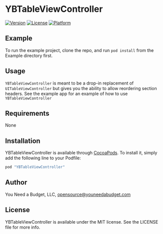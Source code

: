 # YBTableViewController

[![Version](https://img.shields.io/cocoapods/v/YBTableViewController.svg?style=flat)](http://cocoapods.org/pods/YBTableViewController)
[![License](https://img.shields.io/cocoapods/l/YBTableViewController.svg?style=flat)](http://cocoapods.org/pods/YBTableViewController)
[![Platform](https://img.shields.io/cocoapods/p/YBTableViewController.svg?style=flat)](http://cocoapods.org/pods/YBTableViewController)

## Example

To run the example project, clone the repo, and run `pod install` from the Example directory first.

## Usage

`YBTableViewController` is meant to be a drop-in replacement of `UITableViewController` but gives you the ability to allow reordering section headers.  See the example app for an example of how to use `YBTableViewController` 

## Requirements

None

## Installation

YBTableViewController is available through [CocoaPods](http://cocoapods.org). To install
it, simply add the following line to your Podfile:

```ruby
pod "YBTableViewController"
```

## Author

You Need a Budget, LLC, opensource@youneedabudget.com

## License

YBTableViewController is available under the MIT license. See the LICENSE file for more info.
